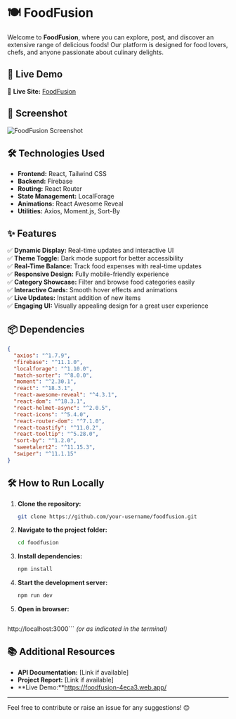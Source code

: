# 🍽️ FoodFusion

Welcome to **FoodFusion**, where you can explore, post, and discover an extensive range of delicious foods! Our platform is designed for food lovers, chefs, and anyone passionate about culinary delights. 

## 🚀 Live Demo  
🔗 **Live Site:** [FoodFusion](https://foodfusion-4eca3.web.app/)  

## 📸 Screenshot  
![FoodFusion Screenshot](https://i.ibb.co.com/Lz3NHytz/Fusion.jpg)

## 🛠 Technologies Used  
- **Frontend:** React, Tailwind CSS  
- **Backend:** Firebase  
- **Routing:** React Router  
- **State Management:** LocalForage  
- **Animations:** React Awesome Reveal  
- **Utilities:** Axios, Moment.js, Sort-By  

## ✨ Features  
✅ **Dynamic Display:** Real-time updates and interactive UI  
✅ **Theme Toggle:** Dark mode support for better accessibility  
✅ **Real-Time Balance:** Track food expenses with real-time updates  
✅ **Responsive Design:** Fully mobile-friendly experience  
✅ **Category Showcase:** Filter and browse food categories easily  
✅ **Interactive Cards:** Smooth hover effects and animations  
✅ **Live Updates:** Instant addition of new items  
✅ **Engaging UI:** Visually appealing design for a great user experience  


## 📦 Dependencies
```json
{
  "axios": "^1.7.9",
  "firebase": "^11.1.0",
  "localforage": "^1.10.0",
  "match-sorter": "^8.0.0",
  "moment": "^2.30.1",
  "react": "^18.3.1",
  "react-awesome-reveal": "^4.3.1",
  "react-dom": "^18.3.1",
  "react-helmet-async": "^2.0.5",
  "react-icons": "^5.4.0",
  "react-router-dom": "^7.1.0",
  "react-toastify": "^11.0.2",
  "react-tooltip": "^5.28.0",
  "sort-by": "^1.2.0",
  "sweetalert2": "^11.15.3",
  "swiper": "^11.1.15"
}
```

## 🛠️ How to Run Locally
1. **Clone the repository:**
   ```sh
   git clone https://github.com/your-username/foodfusion.git
   ```
2. **Navigate to the project folder:**
   ```sh
   cd foodfusion
   ```
3. **Install dependencies:**
   ```sh
   npm install
   ```
4. **Start the development server:**
   ```sh
   npm run dev
   ```
5. **Open in browser:**
   ```
http://localhost:3000``` *(or as indicated in the terminal)*

## 📚 Additional Resources
- **API Documentation:** [Link if available]
- **Project Report:** [Link if available]
- **Live Demo:**https://foodfusion-4eca3.web.app/

---
Feel free to contribute or raise an issue for any suggestions! 😊
